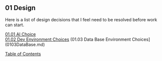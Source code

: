 ## 01 Design ##

Here is a list of design decisions that I feel need to be resolved before work can start.

[01.01 AI Choice](0101AIChoice.md) \
[01.02 Dev Environment Choices](0102DevEnv.md)
(01.03 Data Base Environment Choices](0103DataBase.md)

[Table of Contents](../TOC.md)
